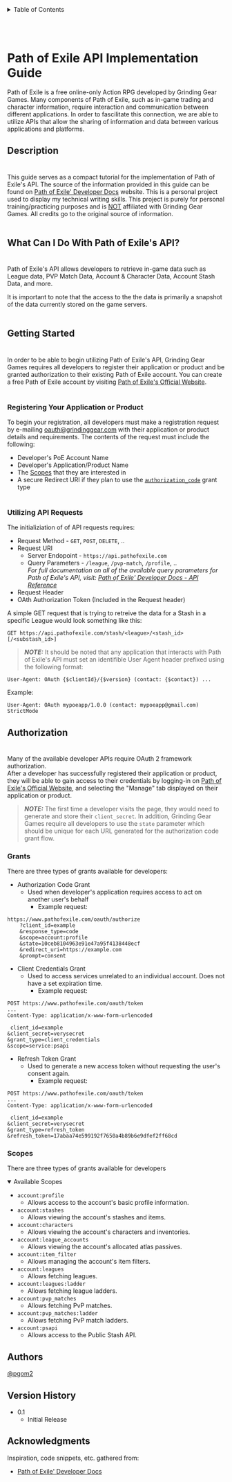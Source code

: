 <!-- TABLE OF CONTENTS -->
<details>
  <summary>Table of Contents</summary>
  <ol>
    <li>
      <a href="#path-of-exile-api-implementation-guide">About The Project</a>
    </li>
    <li>
      <a href="#description">Description</a>
    </li>
    <li>
        <a href="#what-can-i-do-with-path-of-exiles-api">Usage</a>
    </li>
    <li>
        <a href="#getting-started">Getting Started</a>
        <ul>
            <li>
                <a href="#registering-your-application-or-product">Registering Your Application or Product</a>
            </li>
        </ul>
        <ul>
            <li>
                <a href="#utilizing-api-requests">Utilizing API Requests</a>
            </li>
        </ul>
    </li>
     <li>
      <a href="#authorization">Authorization</a>
        <ul>
            <li>
                <a href="#grants">Grants & Scopes</a>
            </li>
        </ul>
    </li>
    <li>
      <a href="#authors">Authors</a>
    </li>
    <li>
      <a href="#version-history">Version History</a>
    </li>
    <li>
      <a href="#acknowledgments">Acknowledgments</a>
    </li>
  </ol>
</details>

<br></br>

<!-- ABOUT THE PROJECT -->
# Path of Exile API Implementation Guide

Path of Exile is a free online-only Action RPG developed by Grinding Gear Games. Many components of Path of Exile, such as in-game trading and character information, require interaction and communication between different applications. 
In order to fascilitate this connection, we are able to utilize APIs that allow the sharing of information and data between various applications and platforms.

<!-- DESCRIPTION -->
## Description
#
This guide serves as a compact tutorial for the implementation of Path of Exile's API. The source of the information provided in this guide can be found on [Path of Exile' Developer Docs](https://www.pathofexile.com/developer/docs/index) website. This is a personal project used to display my technical writing skills. This project is purely for personal training/practicing purposes and is <u>NOT</u> affiliated with Grinding Gear Games. All credits go to the original source of information.
<br></br>
<!-- USAGE -->
## What Can I Do With Path of Exile's API? 
#
Path of Exile's API allows developers to retrieve in-game data such as League data, PVP Match Data, Account & Character Data, Account Stash Data, and more. 

It is important to note that the access to the the data is primarily a snapshot of the data currently stored on the game servers.
<br></br>

<!-- GETTING STARTED -->
## Getting Started
#
In order to be able to begin utilizing Path of Exile's API, Grinding Gear Games requires all developers to register their application or product and be granted authorization to their existing Path of Exile account. You can create a free Path of Exile account by visiting [Path of Exile's Official Website](https://www.pathofexile.com/).
<br></br>

<!-- REGISTERING YOUR APPLICATION OR PRODUCT -->
### Registering Your Application or Product

To begin your registration, all developers must make a registration request by e-mailing oauth@grindinggear.com with their application or product details and requirements. The contents of the request must include the following:

* Developer's PoE Account Name
* Developer's Application/Product Name
* The [Scopes](#scopes) that they are interested in
* A secure Redirect URI if they plan to use the [`authorization_code`](#authorization) grant type
<br></br>

<!-- UTILIZING API REQUESTS -->
### Utilizing API Requests

The initializiation of of API requests requires: 
* Request Method - `GET`, `POST`, `DELETE`, .. 
* Request URI
  * Server Endopoint - `https://api.pathofexile.com`
  * Query Parameters - `/league`, `/pvp-match`, `/profile`, .. <i><br>For full documentation on all of the available query parameters for Path of Exile's API, visit: [Path of Exile' Developer Docs - API Reference](https://www.pathofexile.com/developer/docs/reference)</i>
* Request Header
* OAth Authorization Token (Included in the Request header)
 
A simple GET request that is trying to retreive the data for a Stash in a specific League would look something like this:
```
GET https://api.pathofexile.com/stash/<league>/<stash_id>[/<substash_id>]
```

> **_NOTE:_** It should be noted that any application that interacts with Path of Exile's API must set an identifible User Agent header prefixed using the following format:

```
User-Agent: OAuth {$clientId}/{$version} (contact: {$contact}) ...
```

Example:

```
User-Agent: OAuth mypoeapp/1.0.0 (contact: mypoeapp@gmail.com) StrictMode
```

<!-- AUTHORIZATION & SCOPES -->
## Authorization
#
Many of the available developer APIs require OAuth 2 framework authorization.<br>
After a developer has successfully registered their application or product, they will be able to gain access to their credentials by logging-in on [Path of Exile's Official Website](https://www.pathofexile.com/), and selecting the "Manage" tab displayed on their application or product.
>**_NOTE:_** The first time a developer visits the page, they would need to generate and store their `client_secret`. In addition, Grinding Gear Games require all developers to use the `state` parameter which should be unique for each URL generated for the authorization code grant flow.

<!-- GRANTS -->
### Grants
There are three types of grants available for developers:
* Authorization Code Grant 
  * Used when developer's application requires access to act on another user's behalf<br>
    * Example request:

```
https://www.pathofexile.com/oauth/authorize
    ?client_id=example
    &response_type=code
    &scope=account:profile
    &state=10ceb8104963e91e47a95f4138448ecf
    &redirect_uri=https://example.com
    &prompt=consent
```

* Client Credentials Grant
  * Used to access services unrelated to an individual account. Does not have a set expiration time.
    * Example request:

```
POST https://www.pathofexile.com/oauth/token
...
Content-Type: application/x-www-form-urlencoded

 client_id=example
&client_secret=verysecret
&grant_type=client_credentials
&scope=service:psapi
```
* Refresh Token Grant
  * Used to generate a new access token without requesting the user's consent again.
    *  Example request:

```
POST https://www.pathofexile.com/oauth/token
...
Content-Type: application/x-www-form-urlencoded

 client_id=example
&client_secret=verysecret
&grant_type=refresh_token
&refresh_token=17abaa74e599192f7650a4b89b6e9dfef2ff68cd
```



<!-- SCOPES -->
### Scopes
There are three types of grants available for developers

<details open><summary>Available Scopes</summary>

* `account:profile` 
  * Allows access to the account's basic profile information.
* `account:stashes` 
  * Allows viewing the account's stashes and items.
* `account:characters`  
  * Allows viewing the account's characters and inventories.
* `account:league_accounts`  
  * Allows viewing the account's allocated atlas passives.
* `account:item_filter`  
  * Allows managing the account's item filters.
* `account:leagues`  
  * Allows fetching leagues.
* `account:leagues:ladder` 
  * Allows fetching league ladders.
* `account:pvp_matches` 
  * Allows fetching PvP matches.
* `account:pvp_matches:ladder` 
  * Allows fetching PvP match ladders.
* `account:psapi` 
  * Allows access to the Public Stash API.
</details>

<!-- AUTHORS -->
## Authors

[@pgom2](https://github.com/pgom2)

<!-- VERSION HISTORY -->
## Version History

* 0.1
    * Initial Release

<!-- ACKNOWLEDGMENTS -->
## Acknowledgments

Inspiration, code snippets, etc. gathered from:
* [Path of Exile' Developer Docs](https://www.pathofexile.com/developer/docs/index)


